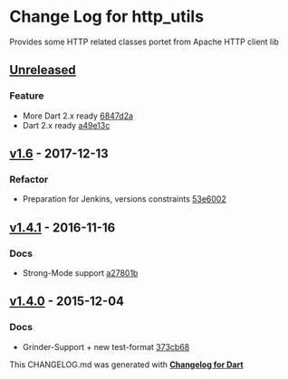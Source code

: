 # Change Log for http_utils
Provides some HTTP related classes portet from Apache HTTP client lib

## [Unreleased](http://github.com/mikemitterer/dart-http_utils/compare/v1.6...HEAD)

### Feature
* More Dart 2.x ready [6847d2a](https://github.com/mikemitterer/dart-http_utils/commit/6847d2a588578b082070bdfd4a7ca30b3543b2b8)
* Dart 2.x ready [a49e13c](https://github.com/mikemitterer/dart-http_utils/commit/a49e13c9fdd81531d82febb99ab5793991714fe2)

## [v1.6](http://github.com/mikemitterer/dart-http_utils/compare/v1.5...v1.6) - 2017-12-13

### Refactor
* Preparation for Jenkins, versions constraints [53e6002](https://github.com/mikemitterer/dart-http_utils/commit/53e600246e2b3f30883791a51a4f82a370f06fb1)

## [v1.4.1](http://github.com/mikemitterer/dart-http_utils/compare/v1.4.0...v1.4.1) - 2016-11-16

### Docs
* Strong-Mode support [a27801b](https://github.com/mikemitterer/dart-http_utils/commit/a27801b95d0f2878dea619ae85a9960e205cd42c)

## [v1.4.0](http://github.com/mikemitterer/dart-http_utils/compare/v1.3.2...v1.4.0) - 2015-12-04

### Docs
* Grinder-Support + new test-format [373cb68](https://github.com/mikemitterer/dart-http_utils/commit/373cb6825daa9d5ec6d428758c7b8b3358642e66)


This CHANGELOG.md was generated with [**Changelog for Dart**](https://pub.dartlang.org/packages/changelog)
